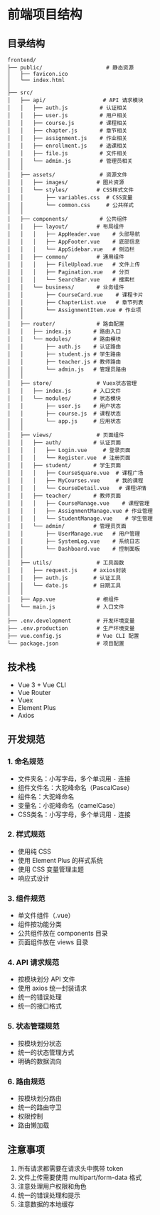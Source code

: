 # 前端项目结构

## 目录结构
```
frontend/
├── public/                    # 静态资源
│   ├── favicon.ico
│   └── index.html
│
├── src/
│   ├── api/                  # API 请求模块
│   │   ├── auth.js          # 认证相关
│   │   ├── user.js          # 用户相关
│   │   ├── course.js        # 课程相关
│   │   ├── chapter.js       # 章节相关
│   │   ├── assignment.js    # 作业相关
│   │   ├── enrollment.js    # 选课相关
│   │   ├── file.js          # 文件相关
│   │   └── admin.js         # 管理员相关
│   │
│   ├── assets/              # 资源文件
│   │   ├── images/         # 图片资源
│   │   └── styles/         # CSS样式文件
│   │       ├── variables.css  # CSS变量
│   │       └── common.css     # 公共样式
│   │
│   ├── components/          # 公共组件
│   │   ├── layout/         # 布局组件
│   │   │   ├── AppHeader.vue    # 头部导航
│   │   │   ├── AppFooter.vue    # 底部信息
│   │   │   └── AppSidebar.vue   # 侧边栏
│   │   ├── common/         # 通用组件
│   │   │   ├── FileUpload.vue   # 文件上传
│   │   │   ├── Pagination.vue   # 分页
│   │   │   └── SearchBar.vue    # 搜索栏
│   │   └── business/       # 业务组件
│   │       ├── CourseCard.vue    # 课程卡片
│   │       ├── ChapterList.vue   # 章节列表
│   │       └── AssignmentItem.vue # 作业项
│   │
│   ├── router/             # 路由配置
│   │   ├── index.js       # 路由入口
│   │   └── modules/       # 路由模块
│   │       ├── auth.js    # 认证路由
│   │       ├── student.js # 学生路由
│   │       ├── teacher.js # 教师路由
│   │       └── admin.js   # 管理员路由
│   │
│   ├── store/              # Vuex状态管理
│   │   ├── index.js       # 入口文件
│   │   └── modules/       # 状态模块
│   │       ├── user.js    # 用户状态
│   │       ├── course.js  # 课程状态
│   │       └── app.js     # 应用状态
│   │
│   ├── views/              # 页面组件
│   │   ├── auth/          # 认证页面
│   │   │   ├── Login.vue     # 登录页面
│   │   │   └── Register.vue  # 注册页面
│   │   ├── student/       # 学生页面
│   │   │   ├── CourseSquare.vue  # 课程广场
│   │   │   ├── MyCourses.vue     # 我的课程
│   │   │   └── CourseDetail.vue   # 课程详情
│   │   ├── teacher/       # 教师页面
│   │   │   ├── CourseManage.vue    # 课程管理
│   │   │   ├── AssignmentManage.vue # 作业管理
│   │   │   └── StudentManage.vue    # 学生管理
│   │   └── admin/         # 管理员页面
│   │       ├── UserManage.vue   # 用户管理
│   │       ├── SystemLog.vue    # 系统日志
│   │       └── Dashboard.vue    # 控制面板
│   │
│   ├── utils/              # 工具函数
│   │   ├── request.js     # axios封装
│   │   ├── auth.js        # 认证工具
│   │   └── date.js        # 日期工具
│   │
│   ├── App.vue             # 根组件
│   └── main.js             # 入口文件
│
├── .env.development        # 开发环境变量
├── .env.production         # 生产环境变量
├── vue.config.js           # Vue CLI 配置
└── package.json            # 项目配置
```

## 技术栈
- Vue 3 + Vue CLI
- Vue Router
- Vuex
- Element Plus
- Axios

## 开发规范

### 1. 命名规范
- 文件夹名：小写字母，多个单词用 `-` 连接
- 组件文件名：大驼峰命名（PascalCase）
- 组件名：大驼峰命名
- 变量名：小驼峰命名（camelCase）
- CSS类名：小写字母，多个单词用 `-` 连接

### 2. 样式规范
- 使用纯 CSS
- 使用 Element Plus 的样式系统
- 使用 CSS 变量管理主题
- 响应式设计

### 3. 组件规范
- 单文件组件（.vue）
- 组件按功能分类
- 公共组件放在 components 目录
- 页面组件放在 views 目录

### 4. API 请求规范
- 按模块划分 API 文件
- 使用 axios 统一封装请求
- 统一的错误处理
- 统一的接口格式

### 5. 状态管理规范
- 按模块划分状态
- 统一的状态管理方式
- 明确的数据流向

### 6. 路由规范
- 按模块划分路由
- 统一的路由守卫
- 权限控制
- 路由懒加载

## 注意事项
1. 所有请求都需要在请求头中携带 token
2. 文件上传需要使用 multipart/form-data 格式
3. 注意处理用户权限和角色
4. 统一的错误处理和提示
5. 注意数据的本地缓存 